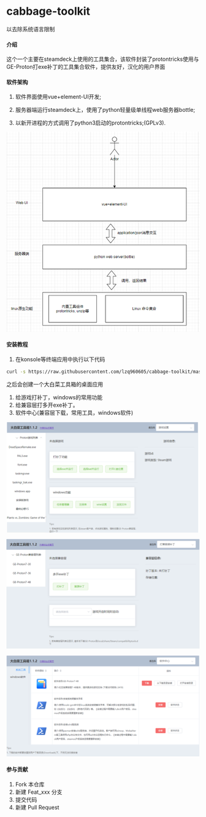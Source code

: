 # cabbage-toolkit

以去除系统语言限制

#### 介绍
这个一个主要在steamdeck上使用的工具集合，该软件封装了protontricks使用与GE-Proton打exe补丁的工具集合软件，提供友好，汉化的用户界面

#### 软件架构
1. 软件界面使用vue+element-UI开发;

2. 服务器端运行steamdeck上，使用了python轻量级单线程web服务器bottle;

3. 以新开进程的方式调用了python3启动的protontricks;(GPLv3).



![image-20230208100822514](./readme_pics/image-20230208100822514.png)




#### 安装教程

1.  在konsole等终端应用中执行以下代码
```bash
curl -s https://raw.githubusercontent.com/lzq960605/cabbage-toolkit/master/install/cmdline_installer.sh | bash

```
之后会创建一个大白菜工具箱的桌面应用



1.  给游戏打补丁，windows的常用功能
2.  给兼容层打多开exe补丁。
3.  软件中心(兼容层下载，常用工具，windows软件)



![image-20230208094736162](./readme_pics/image-20230208094736162.png)



![image-20230208094827350](./readme_pics/image-20230208094827350.png)



![image-20230208094921829](./readme_pics/image-20230208094921829.png)



#### 参与贡献

1.  Fork 本仓库
2.  新建 Feat_xxx 分支
3.  提交代码
4.  新建 Pull Request

